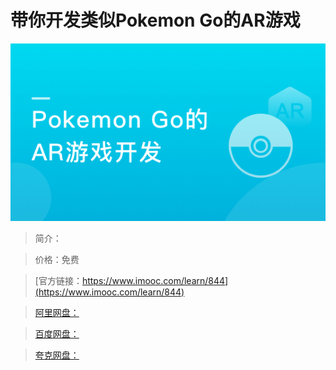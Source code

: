 # 带你开发类似Pokemon Go的AR游戏

![img](../../assets/5fe442fb000154a805400304.jpg)

> 简介：

> 价格：免费

> [官方链接：https://www.imooc.com/learn/844](https://www.imooc.com/learn/844)

> [阿里网盘：]()

> [百度网盘：]()

> [夸克网盘：]()
